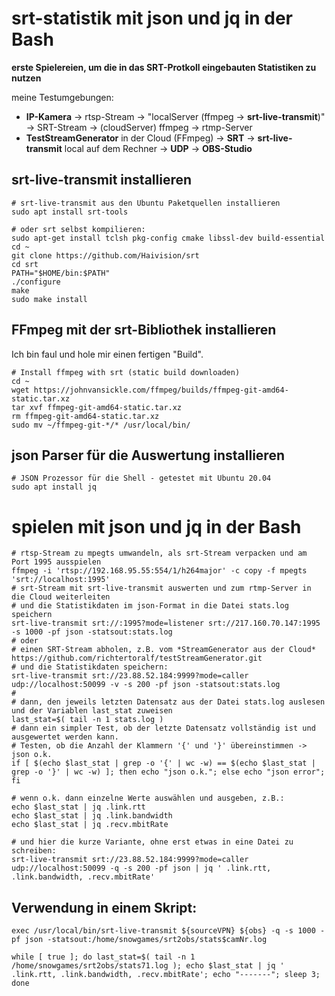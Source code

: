 # srt-statistik mit json und jq in der Bash
**erste Spielereien, um die in das SRT-Protkoll eingebauten Statistiken zu nutzen**  

meine Testumgebungen:  
- **IP-Kamera** -> rtsp-Stream -> "localServer (ffmpeg -> **srt-live-transmit**)" -> SRT-Stream -> (cloudServer) ffmpeg -> rtmp-Server  
- **TestStreamGenerator** in der Cloud (FFmpeg) -> **SRT** -> **srt-live-transmit** local auf dem Rechner -> **UDP** -> **OBS-Studio**  

## srt-live-transmit installieren
```
# srt-live-transmit aus den Ubuntu Paketquellen installieren
sudo apt install srt-tools
```
```
# oder srt selbst kompilieren:
sudo apt-get install tclsh pkg-config cmake libssl-dev build-essential
cd ~
git clone https://github.com/Haivision/srt  
cd srt  
PATH="$HOME/bin:$PATH"  
./configure  
make  
sudo make install
```
## FFmpeg mit der srt-Bibliothek installieren
Ich bin faul und hole mir einen fertigen "Build".  
```
# Install ffmpeg with srt (static build downloaden)
cd ~
wget https://johnvansickle.com/ffmpeg/builds/ffmpeg-git-amd64-static.tar.xz
tar xvf ffmpeg-git-amd64-static.tar.xz
rm ffmpeg-git-amd64-static.tar.xz
sudo mv ~/ffmpeg-git-*/* /usr/local/bin/
```
## json Parser für die Auswertung installieren  
`# JSON Prozessor für die Shell - getestet mit Ubuntu 20.04`  
`sudo apt install jq`   

# spielen mit json und jq in der Bash
```
# rtsp-Stream zu mpegts umwandeln, als srt-Stream verpacken und am Port 1995 ausspielen
ffmpeg -i 'rtsp://192.168.95.55:554/1/h264major' -c copy -f mpegts 'srt://localhost:1995'
# srt-Stream mit srt-live-transmit auswerten und zum rtmp-Server in die Cloud weiterleiten
# und die Statistikdaten im json-Format in die Datei stats.log speichern
srt-live-transmit srt://:1995?mode=listener srt://217.160.70.147:1995 -s 1000 -pf json -statsout:stats.log
# oder
# einen SRT-Stream abholen, z.B. vom *StreamGenerator aus der Cloud* https://github.com/richtertoralf/testStreamGenerator.git  
# und die Statistikdaten speichern:  
srt-live-transmit srt://23.88.52.184:9999?mode=caller udp://localhost:50099 -v -s 200 -pf json -statsout:stats.log  
#
# dann, den jeweils letzten Datensatz aus der Datei stats.log auslesen und der Variablen last_stat zuweisen 
last_stat=$( tail -n 1 stats.log )
# dann ein simpler Test, ob der letzte Datensatz vollständig ist und ausgewertet werden kann.
# Testen, ob die Anzahl der Klammern '{' und '}' übereinstimmen -> json o.k.
if [ $(echo $last_stat | grep -o '{' | wc -w) == $(echo $last_stat | grep -o '}' | wc -w) ]; then echo "json o.k."; else echo "json error"; fi

# wenn o.k. dann einzelne Werte auswählen und ausgeben, z.B.:
echo $last_stat | jq .link.rtt
echo $last_stat | jq .link.bandwidth
echo $last_stat | jq .recv.mbitRate

# und hier die kurze Variante, ohne erst etwas in eine Datei zu schreiben:  
srt-live-transmit srt://23.88.52.184:9999?mode=caller udp://localhost:50099 -q -s 200 -pf json | jq ' .link.rtt, .link.bandwidth, .recv.mbitRate'
```

## Verwendung in einem Skript:

`exec /usr/local/bin/srt-live-transmit ${sourceVPN} ${obs} -q -s 1000 -pf json -statsout:/home/snowgames/srt2obs/stats$camNr.log`  

`while [ true ]; do last_stat=$( tail -n 1 /home/snowgames/srt2obs/stats71.log ); echo $last_stat | jq ' .link.rtt, .link.bandwidth, .recv.mbitRate'; echo "-------"; sleep 3; done`  
